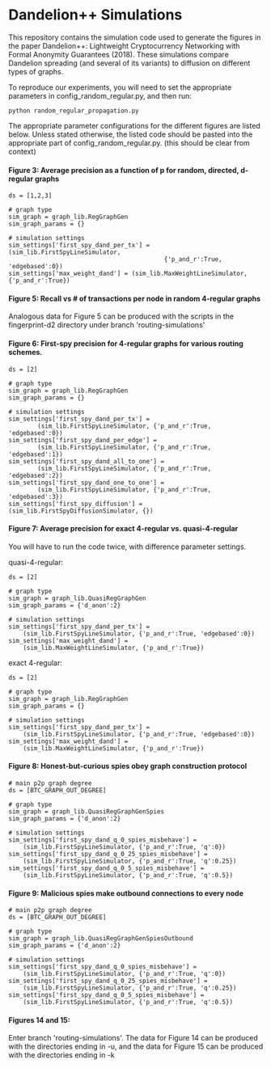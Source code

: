 
# Dandelion++ Simulations
This repository contains the simulation code used to generate the figures in the paper Dandelion++: Lightweight Cryptocurrency Networking with Formal Anonymity Guarantees (2018). These simulations compare Dandelion spreading (and several of its variants) to diffusion on different types of graphs. 

To reproduce our experiments, you will need to set the appropriate parameters in 
config_random_regular.py, and then run:

`python random_regular_propagation.py`

The appropriate parameter configurations for the different figures are listed below. Unless stated otherwise, the listed code should be pasted into the appropriate part of config_random_regular.py. (this should be clear from context)

#### Figure 3: Average precision as a function of p for random, directed, d-regular graphs

```
ds = [1,2,3]

# graph type
sim_graph = graph_lib.RegGraphGen
sim_graph_params = {}

# simulation settings
sim_settings['first_spy_dand_per_tx'] = (sim_lib.FirstSpyLineSimulator, 
										   {'p_and_r':True, 'edgebased':0})
sim_settings['max_weight_dand'] = (sim_lib.MaxWeightLineSimulator, {'p_and_r':True})

```

#### Figure 5: Recall vs # of transactions per node in random 4-regular graphs
Analogous data for Figure 5 can be produced with the scripts in the fingerprint-d2 directory under branch 'routing-simulations'


#### Figure 6: First-spy precision for 4-regular graphs for various routing schemes.


```
ds = [2] 

# graph type
sim_graph = graph_lib.RegGraphGen
sim_graph_params = {}

# simulation settings
sim_settings['first_spy_dand_per_tx'] = 
		(sim_lib.FirstSpyLineSimulator, {'p_and_r':True, 'edgebased':0})
sim_settings['first_spy_dand_per_edge'] = 
		(sim_lib.FirstSpyLineSimulator, {'p_and_r':True, 'edgebased':1})
sim_settings['first_spy_dand_all_to_one'] = 
		(sim_lib.FirstSpyLineSimulator, {'p_and_r':True, 'edgebased':2})
sim_settings['first_spy_dand_one_to_one'] = 
		(sim_lib.FirstSpyLineSimulator, {'p_and_r':True, 'edgebased':3})
sim_settings['first_spy_diffusion'] = (sim_lib.FirstSpyDiffusionSimulator, {})
```


#### Figure 7: Average precision for exact 4-regular vs. quasi-4-regular

You will have to run the code twice, with difference parameter settings.

quasi-4-regular:

```
ds = [2]

# graph type
sim_graph = graph_lib.QuasiRegGraphGen
sim_graph_params = {'d_anon':2}

# simulation settings
sim_settings['first_spy_dand_per_tx'] = 
	(sim_lib.FirstSpyLineSimulator, {'p_and_r':True, 'edgebased':0})
sim_settings['max_weight_dand'] = 
	(sim_lib.MaxWeightLineSimulator, {'p_and_r':True})
```


exact 4-regular:

```
ds = [2]

# graph type
sim_graph = graph_lib.RegGraphGen
sim_graph_params = {}

# simulation settings
sim_settings['first_spy_dand_per_tx'] = 
	(sim_lib.FirstSpyLineSimulator, {'p_and_r':True, 'edgebased':0})
sim_settings['max_weight_dand'] = 
	(sim_lib.MaxWeightLineSimulator, {'p_and_r':True})
```

#### Figure 8: Honest-but-curious spies obey graph construction protocol

```
# main p2p graph degree
ds = [BTC_GRAPH_OUT_DEGREE]

# graph type
sim_graph = graph_lib.QuasiRegGraphGenSpies
sim_graph_params = {'d_anon':2}

# simulation settings
sim_settings['first_spy_dand_q_0_spies_misbehave'] = 
	(sim_lib.FirstSpyLineSimulator, {'p_and_r':True, 'q':0})
sim_settings['first_spy_dand_q_0_25_spies_misbehave'] = 
	(sim_lib.FirstSpyLineSimulator, {'p_and_r':True, 'q':0.25})
sim_settings['first_spy_dand_q_0_5_spies_misbehave'] = 
	(sim_lib.FirstSpyLineSimulator, {'p_and_r':True, 'q':0.5})
```


#### Figure 9: Malicious spies make outbound connections to every node

```
# main p2p graph degree
ds = [BTC_GRAPH_OUT_DEGREE]

# graph type
sim_graph = graph_lib.QuasiRegGraphGenSpiesOutbound
sim_graph_params = {'d_anon':2}

# simulation settings
sim_settings['first_spy_dand_q_0_spies_misbehave'] = 
	(sim_lib.FirstSpyLineSimulator, {'p_and_r':True, 'q':0})
sim_settings['first_spy_dand_q_0_25_spies_misbehave'] = 
	(sim_lib.FirstSpyLineSimulator, {'p_and_r':True, 'q':0.25})
sim_settings['first_spy_dand_q_0_5_spies_misbehave'] = 
	(sim_lib.FirstSpyLineSimulator, {'p_and_r':True, 'q':0.5})
```

#### Figures 14 and 15:
Enter branch 'routing-simulations'. The data for Figure 14 can be produced with the directories ending in -u, and the data for Figure 15 can be produced with the directories ending in -k


